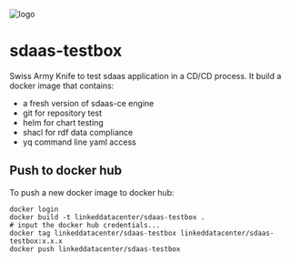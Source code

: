 ![logo](http://linkeddata.center/resources/v4/logo/Logo-colori-trasp_oriz-640x220.png)

# sdaas-testbox

Swiss Army Knife to test sdaas application in a CD/CD process.
It build a docker image that contains:
- a fresh version of sdaas-ce engine
- git for repository test
- helm for chart testing
- shacl for rdf data compliance
- yq command line yaml access 
 

## Push to docker hub

To push a new docker image to docker hub:

	docker login
	docker build -t linkeddatacenter/sdaas-testbox .
	# input the docker hub credentials...
	docker tag linkeddatacenter/sdaas-testbox linkeddatacenter/sdaas-testbox:x.x.x
	docker push linkeddatacenter/sdaas-testbox

